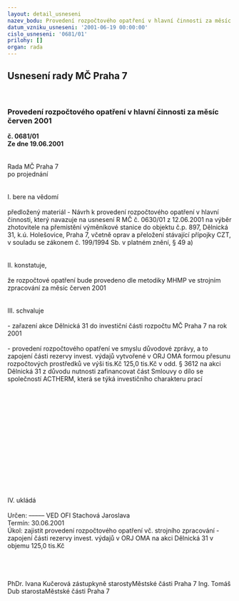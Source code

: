 ```yaml
---
layout: detail_usneseni
nazev_bodu: Provedení rozpočtového opatření v hlavní činnosti za měsíc červen 2001
datum_vzniku_usneseni: '2001-06-19 00:00:00'
cislo_usneseni: '0681/01'
prilohy: []
organ: rada
---
```

<div id="ucUsn_pList" class="usn">
	<span><h2>Usnesení rady MČ Praha 7 </h2>
<br></span><div class="standBody">
<span><h3>Provedení rozpočtového opatření v hlavní činnosti za měsíc červen 2001</h3></span><div class="center">
		<strong>č. 0681/01</strong><br>
	</div>
<div class="center">
		<strong>Ze dne 19.06.2001</strong><br><br>
	</div>
<br>Rada MČ Praha 7<br>po projednání<br><br><br>I.	bere na vědomí<br><br> předložený materiál - Návrh k provedení rozpočtového opatření v hlavní činnosti, který navazuje na usnesení R MČ č. 0630/01 z 12.06.2001 na výběr zhotovitele na přemístění výměníkové stanice do objektu č.p. 897, Dělnická 31, k.ú. Holešovice, Praha 7, včetně oprav a přeložení stávající přípojky CZT, v souladu se zákonem č. 199/1994 Sb. v platném znění, § 49 a)<br><br><br>II.	konstatuje,<br><br>že rozpočtové opatření bude provedeno dle metodiky MHMP ve strojním zpracování za měsíc červen 2001<br><br><br>III.	schvaluje <br><br>- zařazení akce Dělnická 31 do investiční části rozpočtu MČ Praha 7 na rok 2001<br><br>- provedení rozpočtového opatření ve smyslu důvodové zprávy, a to zapojení části rezervy invest. výdajů vytvořené v ORJ OMA  formou přesunu rozpočtových prostředků ve výši tis.Kč 125,0 tis.Kč   v odd. § 3612  na akci  Dělnická 31 z důvodu nutnosti zafinancovat část Smlouvy o dílo se společností ACTHERM, která se týká investičního charakteru prací<br>	<br><br><br><br><br><br><br><br><br><br><br><br><br><br><br>IV.	ukládá <br><br> Určen:	–––––	VED OFI Stachová Jaroslava<br>Termín: 30.06.2001<br>Úkol:	zajistit provedení rozpočtového opatření vč. strojního zpracování - zapojení části rezervy invest. výdajů v ORJ OMA na akci  Dělnická 31 v objemu 125,0 tis.Kč<br> <br><br><br> 	<br>PhDr. Ivana Kučerová zástupkyně starostyMěstské části Praha 7	Ing. Tomáš Dub starostaMěstské části Praha 7<br>	<br><br>
</div>
</div>